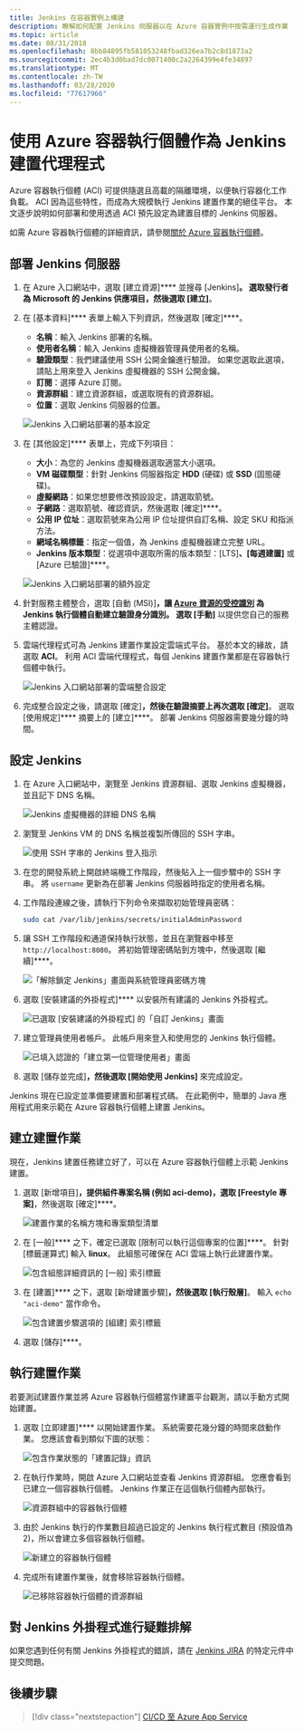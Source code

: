 ```yaml
---
title: Jenkins 在容器實例上構建
description: 瞭解如何配置 Jenkins 伺服器以在 Azure 容器實例中按需運行生成作業
ms.topic: article
ms.date: 08/31/2018
ms.openlocfilehash: 8bb84895fb581053248fbad326ea7b2c8d1873a2
ms.sourcegitcommit: 2ec4b3d0bad7dc0071400c2a2264399e4fe34897
ms.translationtype: MT
ms.contentlocale: zh-TW
ms.lasthandoff: 03/28/2020
ms.locfileid: "77617966"
---
```

# <a name="use-azure-container-instances-as-a-jenkins-build-agent"></a>使用 Azure 容器執行個體作為 Jenkins 建置代理程式

Azure 容器執行個體 (ACI) 可提供隨選且高載的隔離環境，以便執行容器化工作負載。 ACI 因為這些特性，而成為大規模執行 Jenkins 建置作業的絕佳平台。 本文逐步說明如何部署和使用透過 ACI 預先設定為建置目標的 Jenkins 伺服器。

如需 Azure 容器執行個體的詳細資訊，請參閱[關於 Azure 容器執行個體](../container-instances/container-instances-overview.md)。

## <a name="deploy-a-jenkins-server"></a>部署 Jenkins 伺服器

1. 在 Azure 入口網站中，選取 [建立資源]**** 並搜尋 [Jenkins]****。 選取發行者為 **Microsoft** 的 Jenkins 供應項目，然後選取 [建立]****。

2. 在 [基本資料]**** 表單上輸入下列資訊，然後選取 [確定]****。

   - **名稱**：輸入 Jenkins 部署的名稱。
   - **使用者名稱**：輸入 Jenkins 虛擬機器管理員使用者的名稱。
   - **驗證類型**：我們建議使用 SSH 公開金鑰進行驗證。 如果您選取此選項，請貼上用來登入 Jenkins 虛擬機器的 SSH 公開金鑰。
   - **訂閱**：選擇 Azure 訂閱。
   - **資源群組**：建立資源群組，或選取現有的資源群組。
   - **位置**：選取 Jenkins 伺服器的位置。

   ![Jenkins 入口網站部署的基本設定](./media/container-instances-jenkins/jenkins-portal-01.png)

3. 在 [其他設定]**** 表單上，完成下列項目：

   - **大小**：為您的 Jenkins 虛擬機器選取適當大小選項。
   - **VM 磁碟類型**：針對 Jenkins 伺服器指定 **HDD** (硬碟) 或 **SSD** (固態硬碟)。
   - **虛擬網路**：如果您想要修改預設設定，請選取箭號。
   - **子網路**：選取箭號、確認資訊，然後選取 [確定]****。
   - **公用 IP 位址**：選取箭號來為公用 IP 位址提供自訂名稱、設定 SKU 和指派方法。
   - **網域名稱標籤**：指定一個值，為 Jenkins 虛擬機器建立完整 URL。
   - **Jenkins 版本類型**：從選項中選取所需的版本類型：[LTS]****、[每週建置]**** 或 [Azure 已驗證]****。

   ![Jenkins 入口網站部署的額外設定](./media/container-instances-jenkins/jenkins-portal-02.png)

4. 針對服務主體整合，選取 [自動 (MSI)]****，讓 [Azure 資源的受控識別](../active-directory/managed-identities-azure-resources/overview.md) 為 Jenkins 執行個體自動建立驗證身分識別。 選取 [手動]**** 以提供您自己的服務主體認證。

5. 雲端代理程式可為 Jenkins 建置作業設定雲端式平台。 基於本文的緣故，請選取 **ACI**。 利用 ACI 雲端代理程式，每個 Jenkins 建置作業都是在容器執行個體中執行。

   ![Jenkins 入口網站部署的雲端整合設定](./media/container-instances-jenkins/jenkins-portal-03.png)

6. 完成整合設定之後，請選取 [確定]****，然後在驗證摘要上再次選取 [確定]****。 選取 [使用規定]**** 摘要上的 [建立]****。 部署 Jenkins 伺服器需要幾分鐘的時間。

## <a name="configure-jenkins"></a>設定 Jenkins

1. 在 Azure 入口網站中，瀏覽至 Jenkins 資源群組、選取 Jenkins 虛擬機器，並且記下 DNS 名稱。

   ![Jenkins 虛擬機器的詳細 DNS 名稱](./media/container-instances-jenkins/jenkins-portal-fqdn.png)

2. 瀏覽至 Jenkins VM 的 DNS 名稱並複製所傳回的 SSH 字串。

   ![使用 SSH 字串的 Jenkins 登入指示](./media/container-instances-jenkins/jenkins-portal-04.png)

3. 在您的開發系統上開啟終端機工作階段，然後貼入上一個步驟中的 SSH 字串。 將 `username` 更新為在部署 Jenkins 伺服器時指定的使用者名稱。

4. 工作階段連線之後，請執行下列命令來擷取初始管理員密碼：

   ```bash
   sudo cat /var/lib/jenkins/secrets/initialAdminPassword
   ```

5. 讓 SSH 工作階段和通道保持執行狀態，並且在瀏覽器中移至 `http://localhost:8080`。 將初始管理密碼貼到方塊中，然後選取 [繼續]****。

   ![「解除鎖定 Jenkins」畫面與系統管理員密碼方塊](./media/container-instances-jenkins/jenkins-portal-05.png)

6. 選取 [安裝建議的外掛程式]**** 以安裝所有建議的 Jenkins 外掛程式。

   ![已選取 [安裝建議的外掛程式] 的「自訂 Jenkins」畫面](./media/container-instances-jenkins/jenkins-portal-06.png)

7. 建立管理員使用者帳戶。 此帳戶用來登入和使用您的 Jenkins 執行個體。

   ![已填入認證的「建立第一位管理使用者」畫面](./media/container-instances-jenkins/jenkins-portal-07.png)

8. 選取 [儲存並完成]****，然後選取 [開始使用 Jenkins]**** 來完成設定。

Jenkins 現在已設定並準備要建置和部署程式碼。 在此範例中，簡單的 Java 應用程式用來示範在 Azure 容器執行個體上建置 Jenkins。

## <a name="create-a-build-job"></a>建立建置作業

現在，Jenkins 建置任務建立好了，可以在 Azure 容器執行個體上示範 Jenkins 建置。

1. 選取 [新增項目]****，提供組件專案名稱 (例如 **aci-demo**)，選取 [Freestyle 專案]****，然後選取 [確定]****。

   ![建置作業的名稱方塊和專案類型清單](./media/container-instances-jenkins/jenkins-new-job.png)

2. 在 [一般]**** 之下，確定已選取 [限制可以執行這個專案的位置]****。 針對 [標籤運算式] 輸入 **linux**。 此組態可確保在 ACI 雲端上執行此建置作業。

   ![包含組態詳細資訊的 [一般] 索引標籤](./media/container-instances-jenkins/jenkins-job-01.png)

3. 在 [建置]**** 之下，選取 [新增建置步驟]****，然後選取 [執行殼層]****。 輸入 `echo "aci-demo"` 當作命令。

   ![包含建置步驟選項的 [組建] 索引標籤](./media/container-instances-jenkins/jenkins-job-02.png)

5. 選取 [儲存]****。

## <a name="run-the-build-job"></a>執行建置作業

若要測試建置作業並將 Azure 容器執行個體當作建置平台觀測，請以手動方式開始建置。

1. 選取 [立即建置]**** 以開始建置作業。 系統需要花幾分鐘的時間來啟動作業。 您應該會看到類似下圖的狀態：

   ![包含作業狀態的「建置記錄」資訊](./media/container-instances-jenkins/jenkins-job-status.png)

2. 在執行作業時，開啟 Azure 入口網站並查看 Jenkins 資源群組。 您應會看到已建立一個容器執行個體。 Jenkins 作業正在這個執行個體內部執行。

   ![資源群組中的容器執行個體](./media/container-instances-jenkins/jenkins-aci.png)

3. 由於 Jenkins 執行的作業數目超過已設定的 Jenkins 執行程式數目 (預設值為 2)，所以會建立多個容器執行個體。

   ![新建立的容器執行個體](./media/container-instances-jenkins/jenkins-aci-multi.png)

4. 完成所有建置作業後，就會移除容器執行個體。

   ![已移除容器執行個體的資源群組](./media/container-instances-jenkins/jenkins-aci-none.png)

## <a name="troubleshooting-the-jenkins-plugin"></a>對 Jenkins 外掛程式進行疑難排解

如果您遇到任何有關 Jenkins 外掛程式的錯誤，請在 [Jenkins JIRA](https://issues.jenkins-ci.org/) 的特定元件中提交問題。

## <a name="next-steps"></a>後續步驟

> [!div class="nextstepaction"]
> [CI/CD 至 Azure App Service](java-deploy-webapp-tutorial.md)